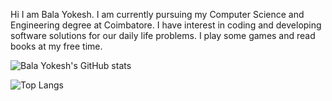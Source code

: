 Hi I am Bala Yokesh.  I am currently pursuing my Computer Science and Engineering degree at Coimbatore.  I have interest in coding and developing software solutions for our daily life problems.  I play some games and read books at my free time.  

![Bala Yokesh's GitHub stats](https://github-readme-stats.vercel.app/api?username=balayokesh&hide=stars&count_private=true&show_icons=true&theme=tokyonight)

![Top Langs](https://github-readme-stats.vercel.app/api/top-langs/?username=balayokesh&theme=tokyonight)
